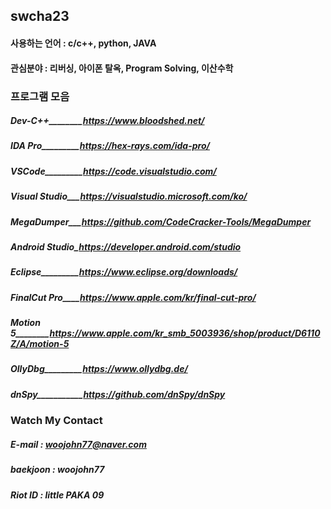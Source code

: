 ## swcha23

#### 사용하는 언어 : c/c++, python, JAVA

#### 관심분야 : 리버싱, 아이폰 탈옥, Program Solving, 이산수학

### 프로그램 모음

##### Dev-C++________https://www.bloodshed.net/
##### IDA Pro_________https://hex-rays.com/ida-pro/
##### VSCode_________https://code.visualstudio.com/
##### Visual Studio___https://visualstudio.microsoft.com/ko/
##### MegaDumper___https://github.com/CodeCracker-Tools/MegaDumper
##### Android Studio_https://developer.android.com/studio
##### Eclipse_________https://www.eclipse.org/downloads/
##### FinalCut Pro____https://www.apple.com/kr/final-cut-pro/
##### Motion 5________https://www.apple.com/kr_smb_5003936/shop/product/D6110Z/A/motion-5
##### OllyDbg_________https://www.ollydbg.de/
##### dnSpy___________https://github.com/dnSpy/dnSpy

### Watch My Contact

##### E-mail : woojohn77@naver.com

##### baekjoon : woojohn77

##### Riot ID : little PAKA 09
